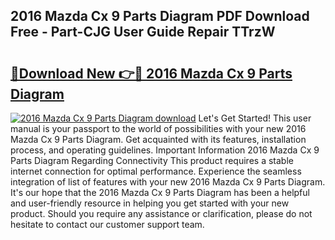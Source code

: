 ## 2016 Mazda Cx 9 Parts Diagram PDF Download Free - Part-CJG User Guide Repair TTrzW

# <h2><a href="http://dfo09v9.blite.top/?on=2016+Mazda+Cx+9+Parts+Diagram">🔗Download New 👉🔴 2016 Mazda Cx 9 Parts Diagram</a></h2>

[![2016 Mazda Cx 9 Parts Diagram download](https://i.imgur.com/lujVjoI.png)](http://dfo09v9.blite.top/?on=2016+Mazda+Cx+9+Parts+Diagram)
Let's Get Started! This user manual is your passport to the world of possibilities with your new 2016 Mazda Cx 9 Parts Diagram. Get acquainted with its features, installation process, and operating guidelines. Important Information 2016 Mazda Cx 9 Parts Diagram Regarding Connectivity This product requires a stable internet connection for optimal performance. Experience the seamless integration of list of features with your new 2016 Mazda Cx 9 Parts Diagram. It's our hope that the 2016 Mazda Cx 9 Parts Diagram has been a helpful and user-friendly resource in helping you get started with your new product. Should you require any assistance or clarification, please do not hesitate to contact our customer support team.
